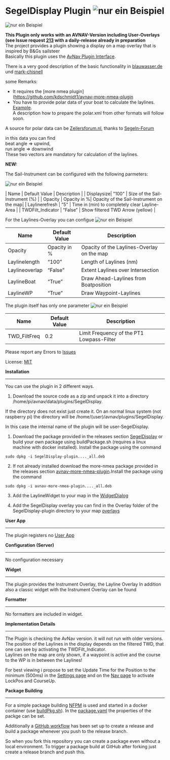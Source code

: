 **SegelDisplay Plugin**
![nur ein Beispiel](https://github.com/kdschmidt1/SegelDisplay/blob/c3503c50ce09bfc21681f1f1e58452fd98255a73/Images/avn1.png "Beispielbild")
===========================

![nur ein Beispiel](https://github.com/kdschmidt1/SegelDisplay/blob/1f7c9f73a63de39d7d9d32b99be04a16940e7baa/Images/Achtung.png "Beispielbild")


**This Plugin only works with an AVNAV-Version including User-Overlays (see Issue request [213](https://github.com/wellenvogel/avnav/issues/213) with a daily-release already in preparation**  
The project provides a plugin showing a display on a map overlay that is inspired by B&Gs sailsteer  
Basically this plugin uses the [AvNav Plugin Interface](https://www.wellenvogel.net/software/avnav/docs/hints/plugins.html?lang=en).

There is a very good description of the basic functionality in [blauwasser.de](https://www.blauwasser.de/navigation/app-sailsteer-bandg) und [mark-chisnell](https://www.bandg.com/de-de/blog/sailsteer-with-mark-chisnell/)
 
 
some Remarks:
*  It requires the [more nmea plugin](https://github.com/kdschmidt1/avnav-more-nmea-plugin
*  You have to provide polar data of your boat to calculate the laylines. [Example](https://github.com/kdschmidt1/SegelDisplay/blob/ca78fc300035ab487aa4f75d74a83fe40c814be1/SegelDisplay/polare.xml).  
A description how to prepare the polar.xml from other formats will follow soon.  

A source for polar data can be [Zeilersforum.nl](http://jieter.github.io/orc-data/site/index.html?#ITAEVERG), thanks to [Segeln-Forum](https://www.segeln-forum.de/thread/61813-messbriefe-und-polardaten-online-nachschauen/)

in this data you can find  
beat angle => upwind,  
run angle => downwind  
These two vectors are mandatory for calculation of the laylines.

**NEW:**  

The Sail-Instrument can be configured with the following parmeters:

![nur ein Beispiel](https://github.com/kdschmidt1/SegelDisplay/blob/78aa9bd42013f85f47369209355f0217332afda7/Images/InstrumentOverlayconf.png "Beispielbild")

| Name | Default Value | Description |
| Displaysize| "100" | Size of the Sail-Instrument (%) |
| Opacity | Opacity in %| Opacity of the Sail-Instrument on the map|
| Laylinerefresh | "5" | Time in (min) to completely clear Layline-Area |
| TWDFilt_Indicator | “False” | Show filtered TWD Arrow (yellow) |

For the Laylines-Overlay you can configue
![nur ein Beispiel](https://github.com/kdschmidt1/SegelDisplay/blob/78aa9bd42013f85f47369209355f0217332afda7/Images/LaylinesOverlay_conf.png "Beispielbild")


| Name | Default Value | Description |
| --- | --- | --- |
| Opacity | Opacity in %| Opacity of the Laylines-Overlay on the map|
| Laylinelength | “100” | Length of Laylines (nm) |
| Laylineoverlap | “False” | Extent Laylines over Intersection |
| LaylineBoat | “True” | Draw Ahead-Laylines from Boatposition |
| LaylineWP | “True” | Draw Waypoint-Laylines |

The plugin itself has only one parameter
![nur ein Beispiel](https://github.com/kdschmidt1/SegelDisplay/blob/78aa9bd42013f85f47369209355f0217332afda7/Images/plugin_conf.png "Beispielbild")

| Name | Default Value | Description |
| --- | --- | --- |
| TWD_FiltFreq | 0.2 | Limit Frequency of the PT1 Lowpass-Filter |



Please report any Errors to [Issues](https://github.com/kdschmidt1/avnav-more-nmea-plugin/issues)

License: [MIT](LICENSE.md)





**Installation**

------------

You can use the plugin in 2 different ways.

1. Download the source code as a zip and unpack it into a directory /home/pi/avnav/data/plugins/SegelDisplay.

 If the directory does not exist just create it. On an normal linux system (not raspberry pi) the directory will be /home/(user)/avnav/plugins/SegelDisplay.

 In this case the internal name of the plugin will be user-SegelDisplay. 


1. Download the package provided in the releases section [SegelDisplay](https://github.com/kdschmidt1/SegelDisplay/releases) or build your own package using buildPackage.sh (requires a linux machine with docker installed). Install the package using the command

 ```
 sudo dpkg -i SegelDisplay-plugin...._all.deb

 ```
 2. If not already installed download the more-nmea package provided in the releases section [avnav-more-nmea-plugin](https://github.com/kdschmidt1/avnav-more-nmea-plugin/releases).Install the package using the command

 ```
sudo dpkg -i avnav-more-nmea-plugin...._all.deb

 ```
3. Add the LaylineWidget to your map in the [WidgetDialog](https://www.wellenvogel.net/software/avnav/docs/hints/layouts.html#h2:WidgetDialog)

3. Add the SegelDisplay overlay you can find in the Overlay folder of the SegelDisplay-plugin directory to your map [overlays](https://www.wellenvogel.net/software/avnav/docs/hints/overlays.html)



**User App**

--------

The plugin registers no [User App](https://www.wellenvogel.net/software/avnav/docs/userdoc/addonconfigpage.html?lang=en#h1:ConfigurationofUserApps)



**Configuration (Server)**

-------------

No configuration necessary



**Widget**

------

The plugin provides the Instrument Overlay,
the Layline Overlay
In addition also a classic widget with the Instrument Overlay can be found


**Formatter**

---------


No formatters are included in widget.




**Implementation Details**

----------------------

The Plugin is checking the AvNav version. it will not run with older versions. 
The position of the Laylines in the display depends on the filtered TWD, that one 
can see by activating the TWDFilt_Indicator.  
Laylines on the map are only shown, if a waypoint is active and the course to the WP is in between the Laylines!

For best viewing i propose to set the Update Time for the Position to the minimum (500ms) in the [Settings page](https://www.wellenvogel.net/software/avnav/docs/userdoc/settingspage.html) 
and on the [Nav page](https://www.wellenvogel.net/software/avnav/docs/userdoc/navpage.html) to activate LockPos and CourseUp.

**Package Building**

----------------

For a simple package building [NFPM](https://nfpm.goreleaser.com/) is used and started in a docker container (use [buildPkg.sh](buildPkg.sh)). In the [package.yaml](package.yaml) the properties of the packge can be set.

Additionally a [GitHub workflow](.github/workflows/createPackage.yml) has been set up to create a release and build a package whenever you push to the release branch.

So when you fork this repository you can create a package even without a local environment.
To trigger a package build at GitHub after forking just create a release branch and push this.
